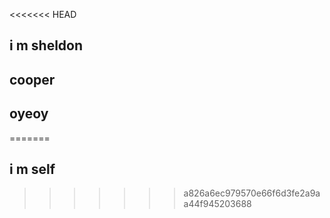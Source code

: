 <<<<<<< HEAD
## i m sheldon
## cooper
## oyeoy
=======
## i m self
>>>>>>> a826a6ec979570e66f6d3fe2a9aa44f945203688

